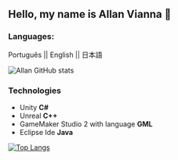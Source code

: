 ## Hello, my name is Allan Vianna 👋

### Languages:
 
 Português || English || 日本語　
 
 ![Allan GitHub stats](https://github-readme-stats.vercel.app/api?username=AllanViannaP&show_icons=true&theme=tokyonight)

### Technologies

* Unity **C#**
* Unreal **C++**
* GameMaker Studio 2 with language **GML**
* Eclipse Ide **Java**

[![Top Langs](https://github-readme-stats.vercel.app/api/top-langs/?username=AllanViannaP&layout=demo)](https://github.com/AllanViannaP/github-readme-stats)
